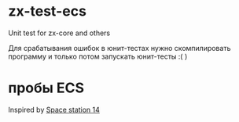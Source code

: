 # zx-test-ecs

Unit test for zx-core and others

Для срабатывания ошибок в юнит-тестах нужно скомпилировать программу и только потом запускать юнит-тесты :( )

# пробы ECS

Inspired by [Space station 14](https://docs.spacestation14.com/en/ss14-by-example/adding-a-simple-bikehorn.html)
